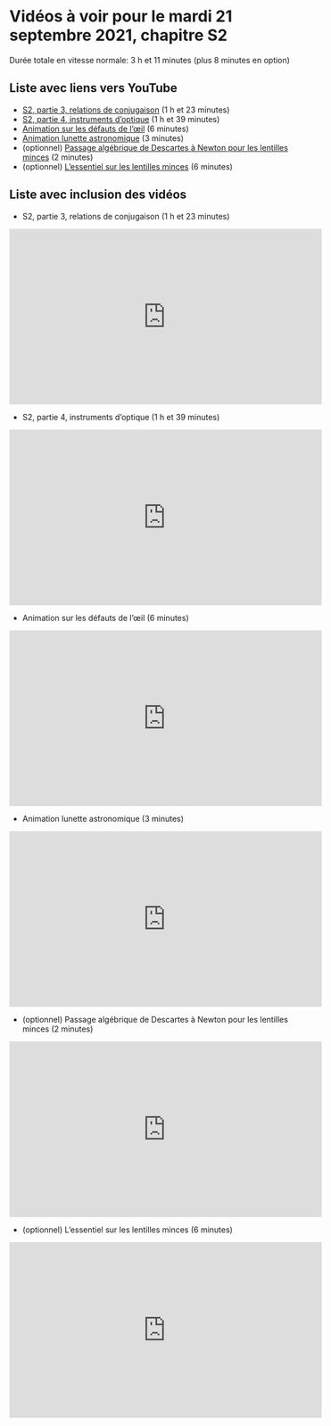 
# Vidéos à voir pour le mardi 21 septembre 2021, chapitre S2

Durée totale en vitesse normale: 3 h et 11 minutes (plus 8 minutes en option)

## Liste avec liens vers YouTube

*  [S2, partie 3, relations de conjugaison](https://youtu.be/wuzqU0xa6S0) (1 h et 23 minutes)
*  [S2, partie 4, instruments d’optique](https://youtu.be/TJ1ajAUVhIg) (1 h et 39 minutes)
*  [Animation sur les défauts de l’œil](https://youtu.be/QSHyidVFEsw) (6 minutes)
*  [Animation lunette astronomique](https://youtu.be/xBk9Hl6tTvs) (3 minutes)
* (optionnel) [Passage algébrique de Descartes à Newton pour les lentilles minces](https://youtu.be/ovTa2IEEEj0) (2 minutes)
* (optionnel) [L’essentiel sur les lentilles minces](https://youtu.be/T3nog9EKSJ8) (6 minutes)

## Liste avec inclusion des vidéos

*  S2, partie 3, relations de conjugaison (1 h et 23 minutes)

 <div style="text-align:center">
<iframe width="560" height="315" src="https://www.youtube.com/embed/wuzqU0xa6S0" title="YouTube video player" frameborder="0" allow="accelerometer; autoplay; clipboard-write; encrypted-media; gyroscope; picture-in-picture" allowfullscreen></iframe>
</div>
 

*  S2, partie 4, instruments d’optique (1 h et 39 minutes)

 <div style="text-align:center">
<iframe width="560" height="315" src="https://www.youtube.com/embed/TJ1ajAUVhIg" title="YouTube video player" frameborder="0" allow="accelerometer; autoplay; clipboard-write; encrypted-media; gyroscope; picture-in-picture" allowfullscreen></iframe>
</div>
 

*  Animation sur les défauts de l’œil (6 minutes)

 <div style="text-align:center">
<iframe width="560" height="315" src="https://www.youtube.com/embed/QSHyidVFEsw" title="YouTube video player" frameborder="0" allow="accelerometer; autoplay; clipboard-write; encrypted-media; gyroscope; picture-in-picture" allowfullscreen></iframe>
</div>
 

*  Animation lunette astronomique (3 minutes)

 <div style="text-align:center">
<iframe width="560" height="315" src="https://www.youtube.com/embed/xBk9Hl6tTvs" title="YouTube video player" frameborder="0" allow="accelerometer; autoplay; clipboard-write; encrypted-media; gyroscope; picture-in-picture" allowfullscreen></iframe>
</div>
 

* (optionnel) Passage algébrique de Descartes à Newton pour les lentilles minces (2 minutes)

 <div style="text-align:center">
<iframe width="560" height="315" src="https://www.youtube.com/embed/ovTa2IEEEj0" title="YouTube video player" frameborder="0" allow="accelerometer; autoplay; clipboard-write; encrypted-media; gyroscope; picture-in-picture" allowfullscreen></iframe>
</div>
 

* (optionnel) L’essentiel sur les lentilles minces (6 minutes)

 <div style="text-align:center">
<iframe width="560" height="315" src="https://www.youtube.com/embed/T3nog9EKSJ8" title="YouTube video player" frameborder="0" allow="accelerometer; autoplay; clipboard-write; encrypted-media; gyroscope; picture-in-picture" allowfullscreen></iframe>
</div>
 

